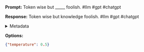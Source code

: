 **Prompt:**
Token wise but _____ foolish. #llm #gpt #chatgpt

**Response:**
Token wise but knowledge foolish. #llm #gpt #chatgpt

<details><summary>Metadata</summary>

- Duration: 1003 ms
- Datetime: 2023-09-02T22:20:31.918568
- Model: gpt-3.5-turbo-0613

</details>

**Options:**
```json
{"temperature": 0.5}
```

